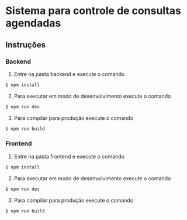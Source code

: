 # Sistema para controle de consultas agendadas

## Instruções

### Backend

1. Entre na pasta backend e execute o comando

```bash
$ npm install
```

2. Para executar em modo de desenvolvimento execute o comando

```bash
$ npm run dev
```

3. Para compilar para produção execute o comando

```bash
$ npm run build
```

### Frontend

1. Entre na pasta frontend e execute o comando

```bash
$ npm install
```

2. Para executar em modo de desenvolvimento execute o comando

```bash
$ npm run dev
```

3. Para compilar para produção execute o comando

```bash
$ npm run build
```
